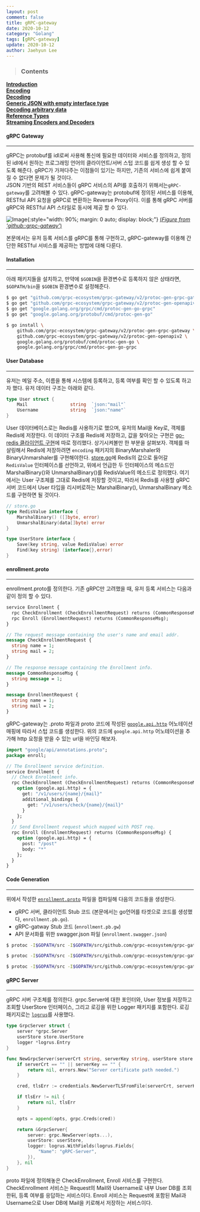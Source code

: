 ```yaml
---
layout: post
comment: false
title: gRPC-gateway
date: 2020-10-12
category: "Golang"
tags: [gRPC-gateway]
update: 2020-10-12
author: Jaehyun Lee
---
```

> ### Contents
[**Introduction**](#introduction)  
[**Encoding**](#encoding)  
[**Decoding**](#decoding)  
[**Generic JSON with empty interface type**](#generic-json-with-empty-interface-type)  
[**Decoding arbitrary data**](#decoding-arbitrary-data)  
[**Reference Types**](#reference-types)  
[**Streaming Encoders and Decoders**](#streaming-encoders-and-decoders)  

#### gRPC Gateway
---
gRPC는 protobuf를 idl로써 사용해 통신에 필요한 데이터와 서비스를 정의하고, 정의된 idl에서 원하는 프로그래밍 언어의 클라이언트/서버 스텁 코드를 쉽게 생성 할 수 있도록 해준다. gRPC가 가져다주는 이점들이 있기는 하지만, 기존의 서비스에 쉽게 붙여질 수 없다면 문제가 될 것이다.  
JSON 기반의 REST 서비스들이 gRPC 서비스의 API를 호출하기 위해서는`gRPC-gateway`를 고려해볼 수 있다. 
gRPC-gateway는 protobuf에 정의된 서비스를 이용해, RESTful API 요청을 gRPC로 변환하는 Reverse Proxy이다. 이를 통해 gRPC 서버를 gRPC와 RESTful API 스타일로 동시에 제공 할 수 있다.

![Image](/assets/images/grpc-gateway.png){:style="width: 90%; margin: 0 auto; display: block;"}
[(*Figure from 'github::grpc-gatway'*)](https://github.com/grpc-ecosystem/grpc-gateway)

본문에서는 유저 등록 서비스를 gRPC를 통해 구현하고, gRPC-gateway를 이용해 간단한 RESTful 서비스를 제공하는 방법에 대해 다룬다.

#### Installation
---
아래 패키지들을 설치하고, 만약에 `$GOBIN`을 환경변수로 등록하지 않은 상태라면, `$GOPATH/bin`을 `$GOBIN` 환경변수로 설정해준다.

```bash
$ go get "github.com/grpc-ecosystem/grpc-gateway/v2/protoc-gen-grpc-gateway"
$ go get "github.com/grpc-ecosystem/grpc-gateway/v2/protoc-gen-openapiv2"
$ go get "google.golang.org/grpc/cmd/protoc-gen-go-grpc"
$ go get "google.golang.org/protobuf/cmd/protoc-gen-go"

$ go install \
    github.com/grpc-ecosystem/grpc-gateway/v2/protoc-gen-grpc-gateway \
    github.com/grpc-ecosystem/grpc-gateway/v2/protoc-gen-openapiv2 \
    google.golang.org/protobuf/cmd/protoc-gen-go \
    google.golang.org/grpc/cmd/protoc-gen-go-grpc
```

#### User Database
---
유저는 메일 주소, 이름을 통해 시스템에 등록하고, 등록 여부를 확인 할 수 있도록 하고자 했다. 유저 데이터 구조는 아래와 같다.
```go
type User struct {
	Mail				string	`json:"mail"`
	Username			string	`json:"name"`
}
```
User 데이터베이스로는 Redis를 사용하기로 했으며, 유저의 Mail을 Key로, 객체를 Redis에 저장한다. 이 데이터 구조를 Redis에 저장하고, 값을 찾아오는 구현은 [go-redis 클라이언트 구현](https://xjayleex.github.io)에 따로 정리했다.
상기시켜볼만 한 부분을 살펴보자. 객체를 마샬링해서 Redis에 저장하려면 `encoding` 패키지의 BinaryMarshaler와 BinaryUnmarshaler를 구현해야한다. [store.go](https://https://github.com/xjayleex/my-backend-study/blob/master/grpc/grpc-gateway-with-tls/store/store.go)에 Redis의 값으로 들어갈 `RedisValue` 인터페이스를 선언하고, 위에서 언급한 두 인터페이스의 메소드인 MarshalBinary()와 UnmarshalBinary()를 RedisValue의 메소드로 정의했다. 여기에서는 User 구조체를 그대로 Redis에 저장할 것이고, 따라서 Redis를 사용할 gRPC 서버 코드에서 User 타입을 리시버로하는 MarshalBinary(), UnmarshalBinary 메소드를 구현하면 될 것이다.
```go
// store.go
type RedisValue interface {
	MarshalBinary() ([]byte, error)
	UnmarshalBinary(data[]byte) error
}

type UserStore interface {
	Save(key string, value RedisValue) error
	Find(key string) (interface{},error)
}

```

#### enrollment.proto
---
enrollment.proto를 정의한다. 기존 gRPC만 고려했을 때, 유저 등록 서비스는 다음과 같이 정의 할 수 있다.
```protobuf
service Enrollment {
  rpc CheckEnrollment (CheckEnrollmentRequest) returns (CommonResponseMsg); 
  rpc Enroll (EnrollmentRequest) returns (CommonResponseMsg); 
}

// The request message containing the user's name and email addr.
message CheckEnrollmentRequest {
  string name = 1;
  string mail = 2;
}

// The response message containing the Enrollment info.
message CommonResponseMsg {
  string message = 1;
}

message EnrollmentRequest {
  string name = 1;
  string mail = 2;
}
```

gRPC-gateway는 .proto 파일과 proto 코드에 작성된 [`google.api.http`](https://github.com/googleapis/googleapis/blob/master/google/api/http.proto#L46) 어노테이션 매핑에 따라서 스텁 코드를 생성한다. 위의 코드에 `google.api.http` 어노테이션을 추가해 http 요청을 받을 수 있는 url을 바인딩 해보자.

```protobuf
import "google/api/annotations.proto";
package enroll;

// The Enrollment service definition.
service Enrollment {
  // Check Enrollment info.
  rpc CheckEnrollment (CheckEnrollmentRequest) returns (CommonResponseMsg) {
    option (google.api.http) = {
      get: "/v1/users/{name}/{mail}"
      additional_bindings {
        get: "/v1/users/check/{name}/{mail}"
      }
    };
  }
  // Send Enrollment request which mapped with POST req.
  rpc Enroll (EnrollmentRequest) returns (CommonResponseMsg) {
    option (google.api.http) = {
      post: "/post"
      body: "*"
    };
  }
}

```

#### Code Generation
---
위에서 작성한 [`enrollment.proto`](https://github.com/xjayleex/idl/blob/master/protos/grpc-gateway-test/enrollment.proto) 파일을 컴파일해 다음의 코드들을 생성한다.
- gRPC 서버, 클라이언트 Stub 코드 (본문에서는 go언어를 타겟으로 코드를 생성했다, `enrollment.pb.go`).
- gRPC-gatway Stub 코드 (`enrollment.pb.gw`)
- API 문서화를 위한 swagger.json 파일 (`enrollment.swagger.json`)

```bash
$ protoc -I$GOPATH/src -I$GOPATH/src/github.com/grpc-ecosystem/grpc-gateway/third_party/googleapis --go_out=plugins=grpc:. enrollment.proto

$ protoc -I$GOPATH/src -I$GOPATH/src/github.com/grpc-ecosystem/grpc-gateway/third_party/googleapis --grpc-gateway_out=logtostderr=true:. enrollment.proto

$ protoc -I$GOPATH/src -I$GOPATH/src/github.com/grpc-ecosystem/grpc-gateway/third_party/googleapis --swagger_out=logtostderr=true:. enrollment.proto
```

#### gRPC Server
---

gRPC 서버 구조체를 정의한다. grpc.Server에 대한 포인터와, User 정보를 저장하고 조회할 UserStore 인터페이스, 그리고 로깅을 위한 Logger 패키지를 포함한다. 로깅 패키지로는 [`logrus`](https://github.com/sirupsen/logrus)를 사용했다.


```go
type GrpcServer struct {
	server *grpc.Server
	userStore store.UserStore
	logger *logrus.Entry
}

func NewGrpcServer(serverCrt string, serverKey string, userStore store.UserStore , opts ...grpc.ServerOption) (*GrpcServer , error) {
	if serverCrt == "" || serverKey == "" {
		return nil, errors.New("Server certificate path needed.")
	}

	cred, tlsErr := credentials.NewServerTLSFromFile(serverCrt, serverKey)

	if tlsErr != nil {
		return nil, tlsErr
	}

	opts = append(opts, grpc.Creds(cred))

	return &GrpcServer{
		server: grpc.NewServer(opts...),
		userStore: userStore,
		logger: logrus.WithFields(logrus.Fields{
			"Name": "gRPC-Server",
		}),
	}, nil
}

```

proto 파일에 정의해놓은 CheckEnrollment, Enroll 서비스를 구현한다. CheckEnrollment 서비스는 Request의 Mail와 Username로 내부 User DB를 조회한뒤, 등록 여부를 응답하는 서비스이다. Enroll 서비스는 Request에 포함된 Mail과 Username으로 User DB에 Mail을 키로해서 저장하는 서비스이다.
